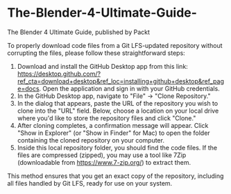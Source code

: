 # The-Blender-4-Ultimate-Guide-
The Blender 4 Ultimate Guide, published by Packt

To properly download code files from a Git LFS-updated repository without corrupting the files, please follow these straightforward steps:
1.	Download and install the GitHub Desktop app from this link:
    https://desktop.github.com/?ref_cta=download+desktop&ref_loc=installing+github+desktop&ref_page=docs. Open the application and sign in with your GitHub credentials.
3.	In the GitHub Desktop app, navigate to "File" -> "Clone Repository."
4.	In the dialog that appears, paste the URL of the repository you wish to clone into the "URL" field. Below, choose a location on your local drive where you'd like to store the repository files and click "Clone."
5.	After cloning completes, a confirmation message will appear. Click "Show in Explorer" (or "Show in Finder" for Mac) to open the folder containing the cloned repository on your computer.
6.	Inside this local repository folder, you should find the code files. If the files are compressed (zipped), you may use a tool like 7Zip (downloadable from https://www.7-zip.org/) to extract them.

This method ensures that you get an exact copy of the repository, including all files handled by Git LFS, ready for use on your system.


